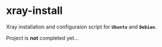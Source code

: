 # xray-install

Xray installation and configuraion script for **`Ubuntu`** and **`Debian`**.

Project is **not** completed yet...
